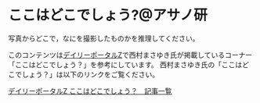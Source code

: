 # ここはどこでしょう?@アサノ研

写真からどこで，なにを撮影したものかを推理してください。

このコンテンツは[デイリーポータルZ](https://dailyportalz.jp/)で西村まさゆき氏が掲載しているコーナー「ここはどこでしょう？」を参考にしています。
西村まさゆき氏の「ここはどこでしょう？」は以下のリンクをご覧ください。

[デイリーポータルZ ここはどこでしょう？　記事一覧](https://dailyportalz.jp/backnumber/topic/52528)
